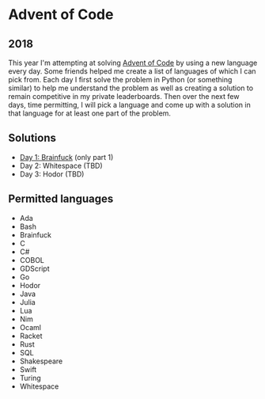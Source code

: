 # Advent of Code

## 2018

This year I'm attempting at solving [Advent of Code](https://adventofcode.com/)
by using a new language every day. Some friends helped me create a list of languages of which I can pick from. Each day I first solve the problem in Python (or something similar) to help me understand the problem as well as creating a solution to remain competitive in my private leaderboards. Then over the next few days, time permitting, I will pick a language and come up with a solution in that language for at least one part of the problem.

## Solutions

- [Day 1: Brainfuck](2018/Day%201/part1.b) (only part 1)
- Day 2: Whitespace (TBD)
- Day 3: Hodor (TBD)

## Permitted languages

- Ada
- Bash
- Brainfuck
- C
- C#
- COBOL
- GDScript
- Go
- Hodor
- Java
- Julia
- Lua
- Nim
- Ocaml
- Racket
- Rust
- SQL
- Shakespeare
- Swift
- Turing
- Whitespace

